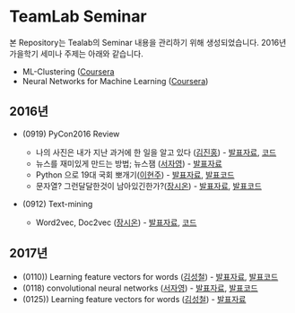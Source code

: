 # TeamLab Seminar
본 Repository는 Tealab의 Seminar 내용을 관리하기 위해 생성되었습니다.
2016년 가을학기 세미나 주제는 아래와 같습니다.
- ML-Clustering ([Coursera](https://www.coursera.org/learn/ml-clustering-and-retrieval)
- Neural Networks for Machine Learning ([Coursera](https://www.coursera.org/learn/neural-networks))

## 2016년
- (0919) PyCon2016 Review 
    - 나의 사진은 내가 지난 과거에 한 일을 알고 있다 ([김진홍](https://github.com/jinongkim)) - [발표자료](http://www.slideshare.net/ssuser2fe594/ss-64974166), [코드](https://github.com/goodvc78/vietnam-trip-picture-analysis)
    - 뉴스를 재미있게 만드는 방법; 뉴스잼 ([서자영](https://github.com/jayoungseo?tab=overview&from=2016-08-01&to=2016-08-31&utf8=%E2%9C%93)) - [발표자료](http://www.slideshare.net/koorukuroo/20160813-pycon2016apac)
    - Python 으로 19대 국회 뽀개기([이현주](https://github.com/hyoenju/)) - [발표자료](https://drive.google.com/file/d/0B3fYB8pggN7LZXdkR3MtaGNQdEU/view?usp=sharing), [발표코드](https://github.com/midnightradio/pycon-apac-2016)
    - 문자열? 그런달달한것이 남아있긴한가?([장시온](https://github.com/janguck/)) - [발표자료](https://github.com/janguck/Sweet_String/blob/master/document/sweetsweet.pdf), [발표코드](https://github.com/janguck/Sweet_String/blob/master/code/example_code_0919.ipynb)

- (0912) Text-mining 
    - Word2vec, Doc2vec ([장시온](https://github.com/janguck/)) - [발표자료](https://github.com/janguck/doc2vec/blob/master/ppt/Text-mining.pptx), [코드](https://github.com/janguck/doc2vec/tree/master/code)

## 2017년
- (0110)) Learning feature vectors for words ([김성철](https://github.com/SeongCheol-Kim)) - [발표자료](https://doc.co/utTRre), [발표코드](https://github.com/SeongCheol-Kim/seminar/tree/master/code/2017/0110)
- (0118) convolutional neural networks ([서자영](https://github.com/jayoungseo)) - [발표자료](https://www.slideshare.net/secret/4SNJOfBK7I7AuO), [발표코드](https://github.com/jayoungseo/seminar/blob/master/code/2017/0118/cnn_mnist.ipynb)
- (0125)) Learning feature vectors for words ([김성철](https://github.com/SeongCheol-Kim)) - [발표자료](https://doc.co/FoYkRT)